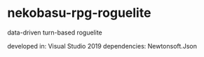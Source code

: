 # nekobasu-rpg-roguelite
data-driven turn-based roguelite

developed in: Visual Studio 2019
dependencies: Newtonsoft.Json

